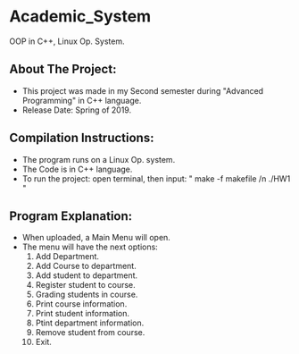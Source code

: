 # Academic_System
OOP in C++, Linux Op. System.

## About The Project:
- This project was made in my Second semester during "Advanced Programming" in C++ language.
- Release Date: Spring of 2019.

## Compilation Instructions:
- The program runs on a Linux Op. system.
- The Code is in C++ language.
- To run the project: open terminal, then input: " make -f makefile /n ./HW1 "

## Program Explanation:
- When uploaded, a Main Menu will open.
- The menu will have the next options:
  1. Add Department.
  2. Add Course to department.
  3. Add student to department.
  4. Register student to course.
  5. Grading students in course.
  6. Print course information.
  7. Print student information.
  8. Ptint department information.
  9. Remove student from course.
  10. Exit.
 
